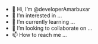 - 👋 Hi, I’m @developerAmarbuxar
- 👀 I’m interested in ...
- 🌱 I’m currently learning ...
- 💞️ I’m looking to collaborate on ...
- 📫 How to reach me ...

<!---
developerAmarbuxar/developerAmarbuxar is a ✨ special ✨ repository because its `README.md` (this file) appears on your GitHub profile.
You can click the Preview link to take a look at your changes.
--->
